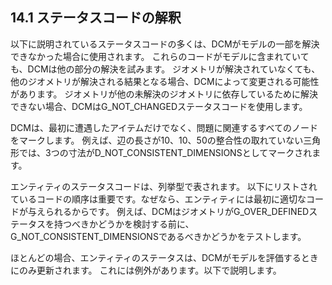 ## 14.1 ステータスコードの解釈

以下に説明されているステータスコードの多くは、DCMがモデルの一部を解決できなかった場合に使用されます。
これらのコードがモデルに含まれていても、DCMは他の部分の解決を試みます。
ジオメトリが解決されていなくても、他のジオメトリが解決される結果となる場合、DCMによって変更される可能性があります。
ジオメトリが他の未解決のジオメトリに依存しているために解決できない場合、DCMはG\_NOT\_CHANGEDステータスコードを使用します。

DCMは、最初に遭遇したアイテムだけでなく、問題に関連するすべてのノードをマークします。
例えば、辺の長さが10、10、50の整合性の取れていない三角形では、3つの寸法がD\_NOT\_CONSISTENT\_DIMENSIONSとしてマークされます。

エンティティのステータスコードは、列挙型で表されます。
以下にリストされているコードの順序は重要です。なぜなら、エンティティには最初に適切なコードが与えられるからです。
例えば、DCMはジオメトリがG\_OVER\_DEFINEDステータスを持つべきかどうかを検討する前に、G\_NOT\_CONSISTENT\_DIMENSIONSであるべきかどうかをテストします。

ほとんどの場合、エンティティのステータスは、DCMがモデルを評価するときにのみ更新されます。
これには例外があります。以下で説明します。
